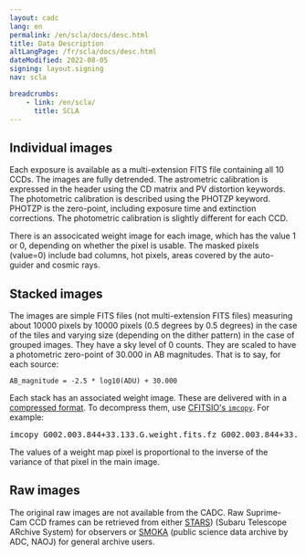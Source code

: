 ```yaml
---
layout: cadc
lang: en
permalink: /en/scla/docs/desc.html
title: Data Description
altLangPage: /fr/scla/docs/desc.html
dateModified: 2022-08-05
signing: layout.signing
nav: scla

breadcrumbs:
    - link: /en/scla/
      title: SCLA
---
```


<h2>Individual images</h2>
<p>
    Each exposure is available as a multi-extension FITS file
    containing all 10 CCDs. The images are fully detrended.  The
    astrometric calibration is expressed in the header using the CD
    matrix and PV distortion keywords. The photometric calibration is
    described using the PHOTZP keyword. PHOTZP is the zero-point,
    including exposure time and extinction corrections. The
    photometric calibration is slightly different for each CCD.
</p>
<p>
    There is an associcated weight image for each image, which has the
    value 1 or 0, depending on whether the pixel is usable.  The
    masked pixels (value=0) include bad columns, hot pixels, areas
    covered by the auto-guider and cosmic rays.
</p>

<h2>Stacked images</h2>
<p>
    The images are simple FITS files (not multi-extension FITS files)
    measuring about 10000 pixels by 10000 pixels (0.5 degrees by 0.5
    degrees) in the case of the tiles and varying size (depending on
    the dither pattern) in the case of grouped images.  They have a
    sky level of 0 counts. They are scaled to have a photometric
    zero-point of 30.000 in AB magnitudes. That is to say, for each
    source:
</p>
<pre><code>AB_magnitude = -2.5 * log10(ADU) + 30.000</code></pre>
<p>
    Each stack has an associated weight image.  These are delivered
    with in a <a rel="external"
    href="http://heasarc.gsfc.nasa.gov/docs/software/fitsio/compression.html">compressed
    format</a>. To decompress them, use <a rel="external"
    href="http://heasarc.gsfc.nasa.gov/docs/software/fitsio/cexamples.html">CFITSIO's
    <code>imcopy</code></a>. For example:
</p>
<pre>imcopy G002.003.844+33.133.G.weight.fits.fz G002.003.844+33.133.G.weight.fits</pre>

<p>
    The values of a weight map pixel is proportional to the inverse of
    the variance of that pixel in the main image.
</p>

<h2>Raw images</h2>
<p>
  The original raw images are not available from the CADC.  Raw
  Suprime-Cam CCD frames can be retrieved from either <a href="https://stars.naoj.org" rel="external">STARS</a>) (Subaru
  Telescope ARchive System) for observers or <a href="https://smoka.nao.ac.jp" rel="external">SMOKA</a> (public science
  data archive by ADC, NAOJ) for general archive users.
</p>
